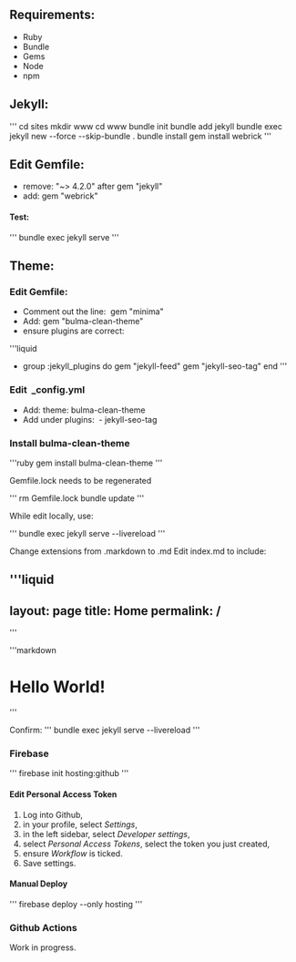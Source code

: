 ## Requirements:
*  Ruby 
*  Bundle 
*  Gems 
*  Node 
*  npm 

    
## Jekyll:

'''
cd sites 
mkdir www
cd www
bundle init
bundle add jekyll
bundle exec jekyll new \-\-force \-\-skip-bundle \.
bundle install
gem install webrick
'''

## Edit Gemfile: 
* remove: "~> 4.2.0" after gem "jekyll"
* add: gem "webrick"

#### Test: 

'''
bundle exec jekyll serve
'''
    
## Theme:

### Edit Gemfile:
* Comment out the line:  gem "minima"
* Add: gem "bulma-clean-theme"
* ensure plugins are correct: 

'''liquid
- group :jekyll_plugins do
  gem "jekyll-feed"
  gem "jekyll-seo-tag"
end
'''

### Edit  _config.yml

* Add: theme: bulma-clean-theme
* Add under plugins:  - jekyll-seo-tag 

### Install bulma-clean-theme

'''ruby
gem install bulma-clean-theme
'''

Gemfile.lock needs to be regenerated

'''
rm Gemfile.lock
bundle update
'''

While edit locally, use: 

'''
bundle exec jekyll serve --livereload
'''

Change extensions from .markdown to .md
Edit index.md to include: 

'''liquid
---
layout: page
title: Home
permalink: /
---
'''

'''markdown
# Hello World!
'''

Confirm:
'''
bundle exec jekyll serve --livereload
'''
### Firebase

'''
firebase init hosting:github
'''

#### Edit Personal Access Token

1. Log into Github, 
2. in your profile, select *Settings*, 
3. in the left sidebar, select *Developer settings*,
4. select *Personal Access Tokens*, select the token you just created,
5. ensure *Workflow* is ticked.
6. Save settings.

#### Manual Deploy

'''
firebase deploy --only hosting
'''

### Github Actions
Work in progress. 

